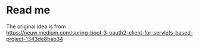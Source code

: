 # Read me

The original idea is from  
https://neuw.medium.com/spring-boot-3-oauth2-client-for-servlets-based-project-1343de8bab34

